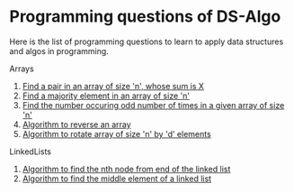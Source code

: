 # Programming questions of DS-Algo
Here is the list of programming questions to learn to apply data structures and algos in programming.

Arrays

1) [Find a pair in an array of size 'n', whose sum is X](https://github.com/codegeeker180/InterviewProgrammingQ-A/blob/master/ArrayPracticeSet.playground/Pages/1(Find%20a%20pair%20in%20an%20array%20of%20size%20'n'%2C%20whose%20sum%20is%20X).xcplaygroundpage/Contents.swift)
2) [Find a majority element in an array of size 'n'](https://github.com/codegeeker180/InterviewProgrammingQ-A/blob/master/ArrayPracticeSet.playground/Pages/2(Find%20a%20majority%20element%20in%20an%20array%20of%20size%20'n').xcplaygroundpage/Contents.swift)
3) [Find the number occuring odd number of times in a given array of size 'n'](https://github.com/codegeeker180/InterviewProgrammingQ-A/blob/master/ArrayPracticeSet.playground/Pages/3(Find%20the%20number%20occuring%20odd%20number%20of%20times%20in%20a%20given%20array%20of%20size%20'n'%20).xcplaygroundpage/Contents.swift)
4) [Algorithm to reverse an array](https://github.com/codegeeker180/InterviewProgrammingQ-A/blob/master/ArrayPracticeSet.playground/Pages/4(Algorithm%20to%20reverse%20an%20array).xcplaygroundpage/Contents.swift)
5) [Algorithm to rotate array of size 'n' by 'd' elements](https://github.com/codegeeker180/InterviewProgrammingQ-A/blob/master/ArrayPracticeSet.playground/Pages/5(Algorithm%20to%20rotate%20array%20of%20size%20'n'%20by%20'd'%20elements).xcplaygroundpage/Contents.swift)

LinkedLists

1) [Algorithm to find the nth node from end of the linked list](https://github.com/codegeeker180/Programming-questions-of-DS-Algo/blob/d30708ef737b05e058a3fddf5700bbf69c179f8b/LinkList.playground/Pages/Algorithm%20to%20find%20the%20nth%20node%20from%20end%20of%20the%20linked%20list%20.xcplaygroundpage/Contents.swift#L59)
2) [Algorithm to find the middle element of a linked list](https://github.com/codegeeker180/Programming-questions-of-DS-Algo/blob/d30708ef737b05e058a3fddf5700bbf69c179f8b/LinkList.playground/Pages/Algorithm%20to%20find%20the%20nth%20node%20from%20end%20of%20the%20linked%20list%20.xcplaygroundpage/Contents.swift#L97)
